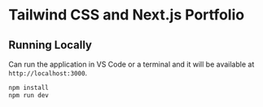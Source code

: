 # Tailwind CSS and Next.js Portfolio


## Running Locally

Can run the application in VS Code or a terminal and it will be available at `http://localhost:3000`.

```bash
npm install
npm run dev
```
